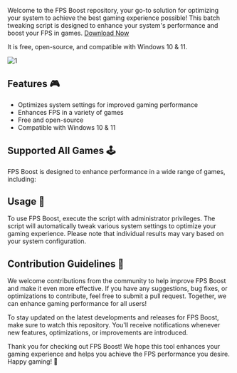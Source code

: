 Welcome to the FPS Boost repository, your go-to solution for optimizing your system to achieve the best gaming experience possible! This batch tweaking script is designed to enhance your system's performance and boost your FPS in games. 
[Download Now](https://github.com/dikoia/Fps-Booster-All-Game/releases/tag/1)

It is free, open-source, and compatible with Windows 10 & 11.

![1](https://github.com/user-attachments/assets/8238dbc7-e93f-486a-9b79-a24be7327365)


## Features 🎮

- Optimizes system settings for improved gaming performance
- Enhances FPS in a variety of games
- Free and open-source
- Compatible with Windows 10 & 11


## Supported All Games 🕹️

FPS Boost is designed to enhance performance in a wide range of games, including:


## Usage 🚨

To use FPS Boost, execute the script with administrator privileges. The script will automatically tweak various system settings to optimize your gaming experience. Please note that individual results may vary based on your system configuration.

## Contribution Guidelines 🤝

We welcome contributions from the community to help improve FPS Boost and make it even more effective. If you have any suggestions, bug fixes, or optimizations to contribute, feel free to submit a pull request. Together, we can enhance gaming performance for all users!




To stay updated on the latest developments and releases for FPS Boost, make sure to watch this repository. You'll receive notifications whenever new features, optimizations, or improvements are introduced.

Thank you for checking out FPS Boost! We hope this tool enhances your gaming experience and helps you achieve the FPS performance you desire. Happy gaming! 🤝
